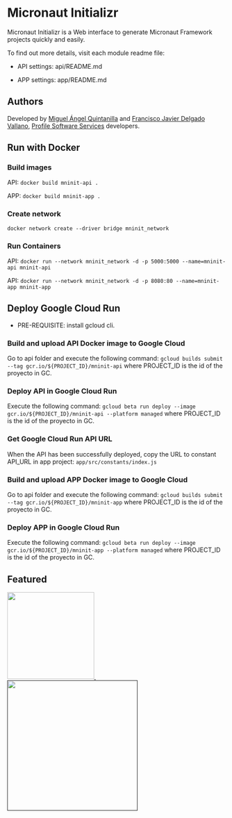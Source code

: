 
# Micronaut Initializr

  

Micronaut Initializr is a Web interface to generate Micronaut Framework projects quickly and easily.
  

To find out more details, visit each module readme file:
  

* API settings: api/README.md

* APP settings: app/README.md

  

## Authors

  

Developed by [Miguel Ángel Quintanilla](https://www.linkedin.com/in/miguel-%C3%A1ngel-quintanilla-758a5b120/) and [Francisco Javier Delgado Vallano](https://www.linkedin.com/in/francisco-javier-delgado-vallano-b28b1670/), [Profile Software Services](https://www.profile.es) developers.

  

## Run with Docker

### Build images

API: ```docker build mninit-api .```

APP: ```docker build mninit-app .```

### Create network

```docker network create --driver bridge mninit_network```

### Run Containers

API: ```docker run --network mninit_network -d -p 5000:5000 --name=mninit-api mninit-api```

API: ```docker run --network mninit_network -d -p 8080:80 --name=mninit-app mninit-app```

  

## Deploy Google Cloud Run
* PRE-REQUISITE: install gcloud cli.

### Build and upload API Docker image to Google Cloud
Go to api folder and execute the following command: ```gcloud builds submit --tag gcr.io/${PROJECT_ID}/mninit-api``` where PROJECT_ID is the id of the proyecto in GC.

### Deploy API in Google Cloud Run
Execute the following command: ```gcloud beta run deploy --image gcr.io/${PROJECT_ID}/mninit-api --platform managed``` where PROJECT_ID is the id of the proyecto in GC.

### Get Google Cloud Run API URL
When the API has been successfully deployed, copy the URL to constant API_URL in app project: ```app/src/constants/index.js```

### Build and upload APP Docker image to Google Cloud
Go to api folder and execute the following command: ```gcloud builds submit --tag gcr.io/${PROJECT_ID}/mninit-app``` where PROJECT_ID is the id of the proyecto in GC.

### Deploy APP in Google Cloud Run
Execute the following command: ```gcloud beta run deploy --image gcr.io/${PROJECT_ID}/mninit-app --platform managed``` where PROJECT_ID is the id of the proyecto in GC.

## Featured

<a href="https://profile.es/">
    <img src="app\src\profile-logo.png" width="200">
</a>
&nbsp;&nbsp;&nbsp;
<a href="">
    <img src="app\src\micronaut.png" width="300">
</a>

